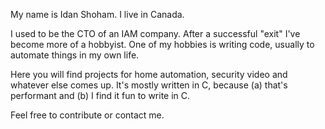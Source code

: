 My name is Idan Shoham.  I live in Canada.

I used to be the CTO of an IAM company.  After a successful "exit" I've become more of a
hobbyist.  One of my hobbies is writing code, usually to automate things in my own life.

Here you will find projects for home automation, security video and whatever else comes
up.  It's mostly written in C, because (a) that's performant and (b) I find it fun to
write in C.

Feel free to contribute or contact me.
